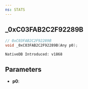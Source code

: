 ```yaml
---
ns: STATS
---
```

## _0xC03FAB2C2F92289B

```c
// 0xC03FAB2C2F92289B
void _0xC03FAB2C2F92289B(Any p0);
```

```
NativeDB Introduced: v1868
```

## Parameters
* **p0**:
